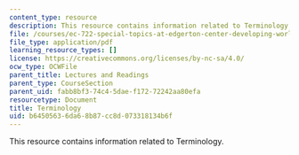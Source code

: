 ```yaml
---
content_type: resource
description: This resource contains information related to Terminology.
file: /courses/ec-722-special-topics-at-edgerton-center-developing-world-prosthetics-spring-2010/b64505636da68b87cc8d073318134b6f_MITEC_722S10_Terminology2.pdf
file_type: application/pdf
learning_resource_types: []
license: https://creativecommons.org/licenses/by-nc-sa/4.0/
ocw_type: OCWFile
parent_title: Lectures and Readings
parent_type: CourseSection
parent_uid: fabb8bf3-74c4-5dae-f172-72242aa80efa
resourcetype: Document
title: Terminology
uid: b6450563-6da6-8b87-cc8d-073318134b6f
---
```

This resource contains information related to Terminology.